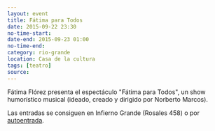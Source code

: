 ```yaml
---
layout: event 
title: Fátima para Todos
date: 2015-09-22 23:30
no-time-start: 
date-end: 2015-09-23 01:00
no-time-end:
category: rio-grande
location: Casa de la cultura
tags: [teatro]
source:
---
```


 
Fátima Flórez presenta el espectáculo "Fátima para Todos", un show humorístico musical (ideado, creado y dirigido por Norberto Marcos).

Las entradas se consiguen en Infierno Grande (Rosales 458) o por [autoentrada](http://www.autoentrada.com).